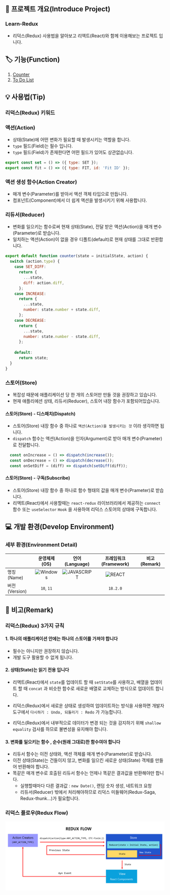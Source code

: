## 📕 프로젝트 개요(Introduce Project)

### Learn-Redux

* 리덕스(Redux) 사용법을 알아보고 리액트(React)와 함께 이용해보는 프로젝트 입니다.

## 🏷️ 기능(Function)

1. [Counter](#Counter)
2. [To Do List](#To-Do-List)

## 💡 사용법(Tip)

### 리덕스(Redux) 키워드

### 액션(Action)

* 상태(State)에 어떤 변화가 필요할 때 발생시키는 역할을 합니다.
* `type` 필드(Field)는 필수 입니다.
* `type` 필드(Field)가 존재한다면 어떤 필드가 있어도 상관없습니다.

```javascript
export const set = () => ({ type: SET });
export const fit = () => ({ type: FIT, id: 'Fit ID' });
```

### 액션 생성 함수(Action Creator)

* 매개 변수(Parameter)를 받아서 액션 객체 타입으로 만듭니다.
* 컴포넌트(Component)에서 더 쉽게 액션을 발생시키기 위해 사용합니다.

### 리듀서(Reducer)

* 변화를 일으키는 함수로써 현재 상태(State), 전달 받은 액션(Action)을 매개 변수(Parameter)로 받습니다.
* 일치하는 액션(Action)이 없을 경우 디폴트(default)로 현재 상태를 그대로 반환합니다.

```javascript
export default function counter(state = initialState, action) {
  switch (action.type) {
    case SET_DIFF:
      return {
        ...state,
        diff: action.diff,
      };
    case INCREASE:
      return {
        ...state,
        number: state.number + state.diff,
      };
    case DECREASE:
      return {
        ...state,
        number: state.number - state.diff,
      };

    default:
      return state;
  }
}
```

### 스토어(Store)

* 복잡성 때문에 애플리케이션 당 한 개의 스토어만 만들 것을 권장하고 있습니다.
* 현재 애플리에션 상태, 리듀서(Reducer), 스토어 내장 함수가 포함되어있습니다.

#### 스토어(Store) - 디스패치(Dispatch)

* 스토어(Store) 내장 함수 중 하나로 `액션(Action)을 발생시키는 것` 이라 생각하면 됩니다.
* `dispatch` 함수는 액션(Action)을 인자(Argument)로 받아 매개 변수(Prameter)로 전달합니다.

``` javascript
  const onIncrease = () => dispatch(increase());
  const onDecrease = () => dispatch(decrease());
  const onSetDiff = (diff) => dispatch(setDiff(diff));
```

#### 스토어(Store) - 구독(Subscribe)

* 스토어(Store) 내장 함수 중 하나로 함수 형태의 값을 매개 변수(Prameter)로 받습니다.
* 리액트(React)에서 사용할때는 `react-redux` 라이브러리에서 제공하는 `connect` 함수 또는 `useSelector` `Hook` 을 사용하여 리덕스 스토어의 상태에 구독합니다.

## 💻 개발 환경(Develop Environment)

### 세부 환경(Environment Detail)

||운영체제(OS)|언어(Language)|프레임워크(Framework)|비고(Remark)|
|-|:-:|:-:|:-:|:-:|
|명칭(Name)|![Windows](https://img.shields.io/badge/Windows-0078D6?style=flat-square&logo=Windows&logoColor=white)|![JAVASCRIPT](https://img.shields.io/badge/JAVASCRIPT-F7DF1E?style=flat-square&logo=JavaScript&logoColor=black)|![REACT](https://img.shields.io/badge/REACT-61DAFB?style=flat-square&logo=React&logoColor=black)||
|버전(Version)|`10`, `11`||`18.2.0`||

## 📖 비고(Remark)

### 리덕스(Redux) 3가지 규칙

#### 1. 하나의 애플리케이션 안에는 하나의 스토어를 가져야 합니다

* 필수는 아니지만 권장하지 않습니다.
* 개발 도구 활용할 수 없게 됩니다.

#### 2. 상태(State)는 읽기 전용 입니다

* 리액트(React)에서 `state`를 업데이트 할 때 `setState`를 사용하고, 배열을 업데이트 할 때 `concat` 과 비슷한 함수로 새로운 배열로 교체하는 방식으로 업데이트 합니다.

* 리덕스(Redux)에서 새로운 상태로 생성하여 업데이트하는 방식을 사용하면 개발자 도구에서 `다시하기 : Undo, 되돌리기 : Redo` 가 가능합니다.

* 리덕스(Redux)에서 내부적으로 데이터가 변경 되는 것을 감지하기 위해 `shallow equality` 검사를 하므로 불변성을 유지해야 합니다.

#### 3. 변화를 일으키는 함수 , 순수(원래 그대로)한 함수여야 합니다

* 리듀서 함수는 이전 상태와, 액션 객체를 매개 변수(Parameter)로 받습니다.
* 이전 상태(State)는 건들이지 않고, 변화를 일으킨 새로운 상태(State) 객체를 만들어 반환해야 합니다.
* 똑같은 매개 변수로 호출된 리듀서 함수는 언제나 똑같은 결과값을 반환해야만 합니다.
  * 실행할때마다 다른 결과값 : `new Date()`, 랜덤 숫자 생성, 네트워크 요청
  * 리듀서(Reducer) 밖에서 처리해야하므로 리덕스 미들웨어(Redux-Saga, Redux-thunk...)가 필요합니다.

### 리덕스 플로우(Redux Flow)
![Redux Flow](./img/Redux-Flow.png)
